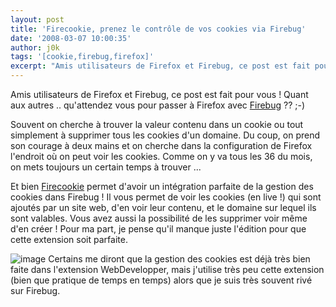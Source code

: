 ```yaml
---
layout: post
title: 'Firecookie, prenez le contrôle de vos cookies via Firebug'
date: '2008-03-07 10:00:35'
author: j0k
tags: '[cookie,firebug,firefox]'
excerpt: "Amis utilisateurs de Firefox et Firebug, ce post est fait pour vous ! Quant aux autres .. qu'attendez vous pour passer à Firefox avec [Firebug](http://www.getfirebug.com/) ?? ;-)     \nSouvent on cherche à trouver la valeur contenu dans un cookie ou tout simplement à supprimer tous les cookies d'un domaine. Du coup, on prend son courage à deux mains et on      …"
---
```


Amis utilisateurs de Firefox et Firebug, ce post est fait pour vous ! Quant aux autres .. qu'attendez vous pour passer à Firefox avec [Firebug](http://www.getfirebug.com/) ?? ;-)

Souvent on cherche à trouver la valeur contenu dans un cookie ou tout simplement à supprimer tous les cookies d'un domaine. Du coup, on prend son courage à deux mains et on cherche dans la configuration de Firefox l'endroit où on peut voir les cookies. Comme on y va tous les 36 du mois, on mets toujours un certain temps à trouver ...

Et bien [Firecookie](http://www.softwareishard.com/blog/?page_id=5) permet d'avoir un intégration parfaite de la gestion des cookies dans Firebug ! Il vous permet de voir les cookies (en live !) qui sont ajoutés par un site web, d'en voir leur contenu, et le domaine sur lequel ils sont valables. Vous avez aussi la possibilité de les supprimer voir même d'en créer !   Pour ma part, je pense qu'il manque juste l'édition pour que cette extension soit parfaite.

 ![image](http://img258.imageshack.us/img258/1875/scrfirecookie1pk4.png)
Certains me diront que la gestion des cookies est déjà très bien faite dans l'extension WebDevelopper, mais j'utilise très peu cette extension (bien que pratique de temps en temps) alors que je suis très souvent rivé sur Firebug.
